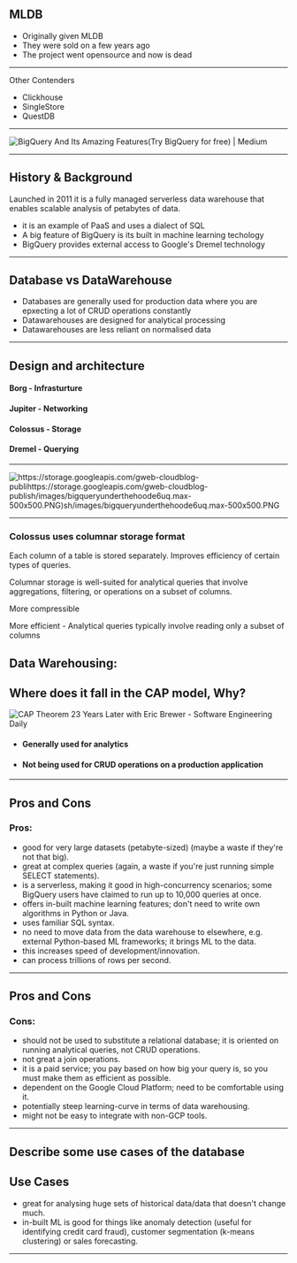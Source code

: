 ## MLDB

- Originally given MLDB
- They were sold on a few years ago
- The project went opensource and now is dead

---

Other Contenders

- Clickhouse
- SingleStore
- QuestDB

---

![BigQuery And Its Amazing Features(Try BigQuery for free) | Medium](https://miro.medium.com/v2/resize:fit:878/1*jNf8QbZbZ2L56A4a8UKWHQ.png)

---

## History & Background

Launched in 2011 it is a fully managed serverless data warehouse that enables scalable analysis of petabytes of data.

- it is an example of PaaS and uses a dialect of SQL
- A big feature of BigQuery is its built in machine learning techology
- BigQuery provides external access to Google's Dremel technology

---

## Database vs DataWarehouse

- Databases are generally used for production data where you are epxecting a lot of CRUD operations constantly
- Datawarehouses are designed for analytical processing
- Datawarehouses are less reliant on normalised data

---

## Design and architecture

#### Borg - Infrasturture

#### Jupiter - Networking

#### Colossus - Storage

#### Dremel - Querying

---

![https://storage.googleapis.com/gweb-cloudblog-publihttps://storage.googleapis.com/gweb-cloudblog-publish/images/bigqueryunderthehoode6uq.max-500x500.PNG)sh/images/bigqueryunderthehoode6uq.max-500x500.PNG](https://storage.googleapis.com/gweb-cloudblog-publish/images/bigqueryunderthehoode6uq.max-500x500.PNG)

---

### Colossus uses columnar storage format

Each column of a table is stored separately.
Improves efficiency of certain types of queries.

Columnar storage is well-suited for analytical queries that involve aggregations, filtering, or operations on a subset of columns.

More compressible

More efficient - Analytical queries typically involve reading only a subset of columns

## Data Warehousing:

## Where does it fall in the CAP model, Why?

![CAP Theorem 23 Years Later with Eric Brewer - Software Engineering Daily](https://i0.wp.com/softwareengineeringdaily.com/wp-content/uploads/2023/05/cap.png?resize=730%2C389&ssl=1)

- #### Generally used for analytics
- #### Not being used for CRUD operations on a production application

---

## Pros and Cons

### Pros:

- good for very large datasets (petabyte-sized) (maybe a waste if they're not that big).
- great at complex queries (again, a waste if you're just running simple SELECT statements).
- is a serverless, making it good in high-concurrency scenarios; some BigQuery users have claimed to run up to 10,000 queries at once.
- offers in-built machine learning features; don't need to write own algorithms in Python or Java.
- uses familiar SQL syntax.
- no need to move data from the data warehouse to elsewhere, e.g. external Python-based ML frameworks; it brings ML to the data.
- this increases speed of development/innovation.
- can process trillions of rows per second.

---

## Pros and Cons

### Cons:

- should not be used to substitute a relational database; it is oriented on running analytical queries, not CRUD operations.
- not great a join operations.
- it is a paid service; you pay based on how big your query is, so you must make them as efficient as possible.
- dependent on the Google Cloud Platform; need to be comfortable using it.
- potentially steep learning-curve in terms of data warehousing.
- might not be easy to integrate with non-GCP tools.

---

## Describe some use cases of the database

## Use Cases

- great for analysing huge sets of historical data/data that doesn't change much.
- in-built ML is good for things like anomaly detection (useful for identifying credit card fraud), customer segmentation (k-means clustering) or sales forecasting.

---
